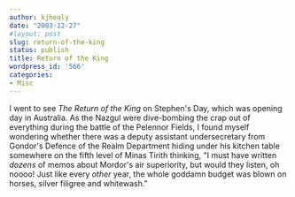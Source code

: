 ```yaml
---
author: kjhealy
date: "2003-12-27"
#layout: post
slug: return-of-the-king
status: publish
title: Return of the King
wordpress_id: '566'
categories:
- Misc
---
```


I went to see *The Return of the King* on Stephen's Day, which was opening day in Australia. As the Nazgul were dive-bombing the crap out of everything during the battle of the Pelennor Fields, I found myself wondering whether there was a deputy assistant undersecretary from Gondor's Defence of the Realm Department hiding under his kitchen table somewhere on the fifth level of Minas Tirith thinking, "I must have written *dozens* of memos about Mordor's air superiority, but would they listen, oh noooo! Just like every *other* year, the whole goddamn budget was blown on horses, silver filigree and whitewash."
